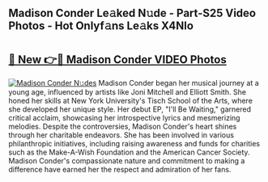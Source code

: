 ## Madison Conder Le𝚊ked N𝚞de - Part-S25 Video Photos - Hot Onlyf𝚊ns Le𝚊ks X4Nlo

# <h2><a href="http://ac12212.deff.icu/?id=Madison+Conder">🔗 New 👉🔴 Madison Conder VIDEO Photos</a></h2>

[![Madison Conder N𝚞des](https://i.imgur.com/rIISA9y.gif)](http://ac12212.deff.icu/?id=Madison+Conder)
Madison Conder began her musical journey at a young age, influenced by artists like Joni Mitchell and Elliott Smith. She honed her skills at New York University's Tisch School of the Arts, where she developed her unique style. Her debut EP, "I'll Be Waiting," garnered critical acclaim, showcasing her introspective lyrics and mesmerizing melodies. Despite the controversies, Madison Conder's heart shines through her charitable endeavors. She has been involved in various philanthropic initiatives, including raising awareness and funds for charities such as the Make-A-Wish Foundation and the American Cancer Society. Madison Conder's compassionate nature and commitment to making a difference have earned her the respect and admiration of her fans.
